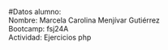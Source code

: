 #Datos alumno:  
Nombre: Marcela Carolina Menjívar Gutiérrez  
Bootcamp: fsj24A  
Actividad: Ejercicios php  